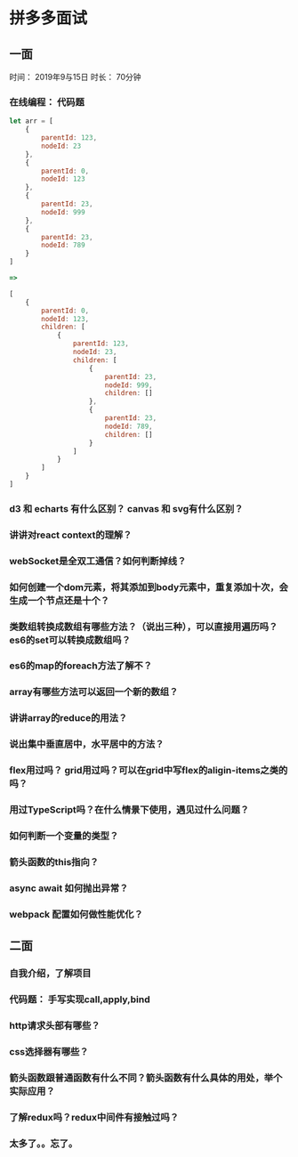 # 拼多多面试

## 一面
时间： 2019年9与15日
时长： 70分钟

### 在线编程： 代码题
```javascript
let arr = [
    {
        parentId: 123,
        nodeId: 23
    },
    {
        parentId: 0,
        nodeId: 123
    },
    {
        parentId: 23,
        nodeId: 999
    },
    {
        parentId: 23,
        nodeId: 789
    }
]

=>

[
    {
        parentId: 0,
        nodeId: 123,
        children: [
            {
                parentId: 123,
                nodeId: 23,
                children: [
                    {
                        parentId: 23,
                        nodeId: 999,
                        children: []
                    },
                    {
                        parentId: 23,
                        nodeId: 789,
                        children: []
                    }
                ]
            }
        ]
    }
]
```

### d3 和 echarts 有什么区别？ canvas 和 svg有什么区别？

### 讲讲对react context的理解？

### webSocket是全双工通信？如何判断掉线？

### 如何创建一个dom元素，将其添加到body元素中，重复添加十次，会生成一个节点还是十个？

### 类数组转换成数组有哪些方法？（说出三种），可以直接用遍历吗？es6的set可以转换成数组吗？

### es6的map的foreach方法了解不？

### array有哪些方法可以返回一个新的数组？

### 讲讲array的reduce的用法？

### 说出集中垂直居中，水平居中的方法？

### flex用过吗？ grid用过吗？可以在grid中写flex的aligin-items之类的吗？

### 用过TypeScript吗？在什么情景下使用，遇见过什么问题？

### 如何判断一个变量的类型？

### 箭头函数的this指向？

### async await 如何抛出异常？

### webpack 配置如何做性能优化？



## 二面

### 自我介绍，了解项目

### 代码题： 手写实现call,apply,bind

### http请求头部有哪些？

### css选择器有哪些？

### 箭头函数跟普通函数有什么不同？箭头函数有什么具体的用处，举个实际应用？

### 了解redux吗？redux中间件有接触过吗？

### 太多了。。忘了。 


